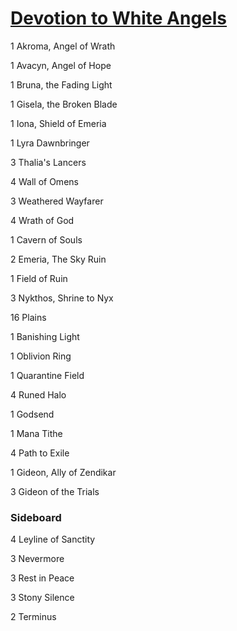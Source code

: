 # [Devotion to White Angels](http://tappedout.net/mtg-decks/devotion-to-white-angels/)

1 Akroma, Angel of Wrath  

1 Avacyn, Angel of Hope  

1 Bruna, the Fading Light  

1 Gisela, the Broken Blade  

1 Iona, Shield of Emeria  

1 Lyra Dawnbringer  

3 Thalia's Lancers  

4 Wall of Omens  

3 Weathered Wayfarer

4 Wrath of God  

1 Cavern of Souls

2 Emeria, The Sky Ruin  

1 Field of Ruin

3 Nykthos, Shrine to Nyx  

16 Plains  

1 Banishing Light  

1 Oblivion Ring  

1 Quarantine Field  

4 Runed Halo

1 Godsend  

1 Mana Tithe  

4 Path to Exile  

1 Gideon, Ally of Zendikar  

3 Gideon of the Trials  

### Sideboard

4 Leyline of Sanctity

3 Nevermore  

3 Rest in Peace

3 Stony Silence

2 Terminus  

